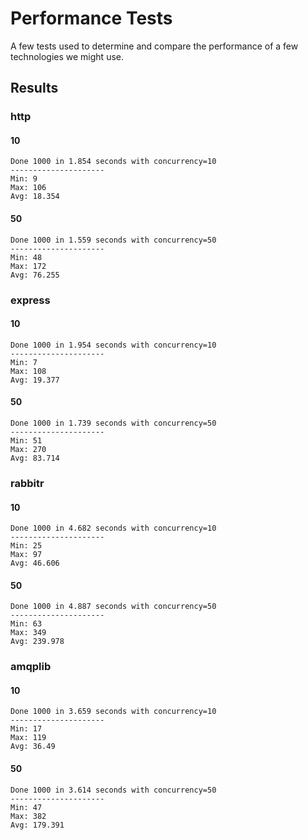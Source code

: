 # Performance Tests

A few tests used to determine and compare the performance of a few technologies we might use.

## Results

### http
#### 10
```
Done 1000 in 1.854 seconds with concurrency=10
---------------------
Min: 9
Max: 106
Avg: 18.354
```
#### 50
```
Done 1000 in 1.559 seconds with concurrency=50
---------------------
Min: 48
Max: 172
Avg: 76.255
```

### express
#### 10
```
Done 1000 in 1.954 seconds with concurrency=10
---------------------
Min: 7
Max: 108
Avg: 19.377
```
#### 50
```
Done 1000 in 1.739 seconds with concurrency=50
---------------------
Min: 51
Max: 270
Avg: 83.714
```

### rabbitr
#### 10
```
Done 1000 in 4.682 seconds with concurrency=10
---------------------
Min: 25
Max: 97
Avg: 46.606
```
#### 50
```
Done 1000 in 4.887 seconds with concurrency=50
---------------------
Min: 63
Max: 349
Avg: 239.978
```

### amqplib
#### 10
```
Done 1000 in 3.659 seconds with concurrency=10
---------------------
Min: 17
Max: 119
Avg: 36.49
```
#### 50
```
Done 1000 in 3.614 seconds with concurrency=50
---------------------
Min: 47
Max: 382
Avg: 179.391
```
